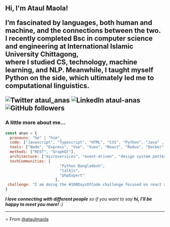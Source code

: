<h2> Hi, I'm Ataul Maola! 
<p>
 I’m fascinated by languages, both human and machine, and the connections between the two.
 <br> I recently completed Bsc in computer science and engineering at International Islamic University Chittagong,
 <br> where I studied CS, technology, machine learning, and NLP. Meanwhile, I taught myself Python on the side, 
  which ultimately led me to computational linguistics.
</em></p>

<p>
<img alt="Twitter ataul_anas" src="https://img.shields.io/twitter/follow/ataul_anas?label=%3A%20%20ataul%20anas&style=social">
<img alt="LinkedIn ataul-anas" src="https://img.shields.io/badge/ataulanas-blue?style=flat&logo=linkedin&labelColor=blue&link=https://www.linkedin.com/in/ataul-anas/">
<img alt="GitHub followers" src="https://img.shields.io/github/followers/ataulmaola?label=Ataul%20Maola&style=social">
</p>


###  A little more about me...  

```javascript
const anas = {
  pronouns: "he" | "him",
  code: ["Javascript", "Typescript", "HTML", "CSS", "Python", "Java" , "NoSQL", "SQL"],
  tools: ["Node", "Express", "Vue", "Vuex", "React", "Redux", "Docker", "MongoDB", "Mongoose"],
  methods: ["REST", "GraphQl"],
  architecture: ["microservices", "event-driven", "design system pattern"],
  techCommunities: [
                        "Python Bangladesh",
                        "talkjs",
                        "phpExpert"
                      ],
 challenge: "I am doing the #100DaysOfCode challenge focused on react and typescript"
}
```

 <em><b>I love connecting with different people</b> so if you want to say <b>hi, I'll be happy to meet you more!</b> :)</em>

---

⭐️ From [@ataulmaola](https://github.com/ataulmaola)
